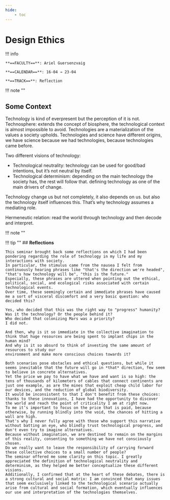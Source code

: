 ```yaml
---
hide:
    - toc
---
```


# Design Ethics

!!! info 
    
    **==FACULTY==**: Ariel Guersenzvaig 

    **==CALENDAR==**: 16-04 → 23-04

    **==TRACK==**: Reflection

<div style="clear:both;"></div>

!!! note ""

## **Some Context**

Technology is kind of everpresent but the perception of it is not.
Technosphere: extends the concept of biosphere, the technological context is almost impossible to avoid.
Technologies are a materialization of the values a society upholds.
Technologies and science have different origins, we have science because we had technologies, because technologies came before.

Two different visions of technology:
- Technological neutrality: technology can be used for good/bad intentions, but it’s not neutral by itself.
- Technological determinism: depending on the main technology the society has, the rest will follow that. defining technology as one of the main drivers of change.

Technology change us but not completely, it also depends on us. but also the technology itself influences this. 
That’s why technology assumes a mediating role.

Hermeneutic relation: read the world through technology and then decode and interpret.

!!! note ""

!!! tip ""
    ## **Reflections**

    This seminar brought back some reflections on which I had been pondering regarding the role of technology in my life and my interactions with society.
    In particular, the stimulus came from the nausea I felt from continuously hearing phrases like "that's the direction we're headed", "that's how technology will be", "this is the future."
    Especially, these phrases are uttered when pointing out the ethical, political, social, and ecological risks associated with certain technological events.
    Over time, these seemingly certain and immediate phrases have caused me a sort of visceral discomfort and a very basic question: who decided this?
    
    Yes, who decided that this was the right way to "progress" humanity?
    Was it the technology? Or the people behind it?
    Who decided that colonizing Mars was a priority?
    I did not.
    
    And then, why is it so immediate in the collective imagination to think that huge resources are being spent to implant chips in the human mind?
    And why is it so absurd to think of investing the same amount of resources to study our
    environment and make more conscious choices towards it?
    
    Both scenarios pose obstacles and ethical questions, but while it seems inevitable that the future will go in *that* direction, few seem to believe in concrete alternatives.
    Yet the price we pay to have what we have and want is so high: the tens of thousands of kilometers of cables that connect continents are just one example, as are the mines that exploit cheap child labor for our devices, and the reduction of global biodiversity.
    It would be inconsistent to that I don't benefit from these choices: thanks to these innovations, I have had the opportunity to discover the world and reach the point of criticality I am at right now.
    To me it’s important to focus on the price that is paid, because otherwise, by running blindly into the void, the chances of hitting a wall are high.
    That's why I never fully agree with those who support this narrative without batting an eye, who blindly trust technological progress, and don't even try to imagine alternatives.
    Because without imagination, we are destined to remain on the margins of this reality, consenting to something we have not consciously chosen.
    Do we really want to leave the responsibility of carrying forward these collective choices to a small number of people?
    The seminar offered me some clarity on this topic. I greatly appreciated the definition of technological neutrality and determinism, as they helped me better conceptualize these different visions.
    Additionally, I confirmed that at the heart of these debates, there is a strong cultural and social matrix: I am convinced that many issues that seem exclusively linked to the technological scenario actually arise from cultural and social formation, which eventually influences our use and interpretation of the technologies themselves.